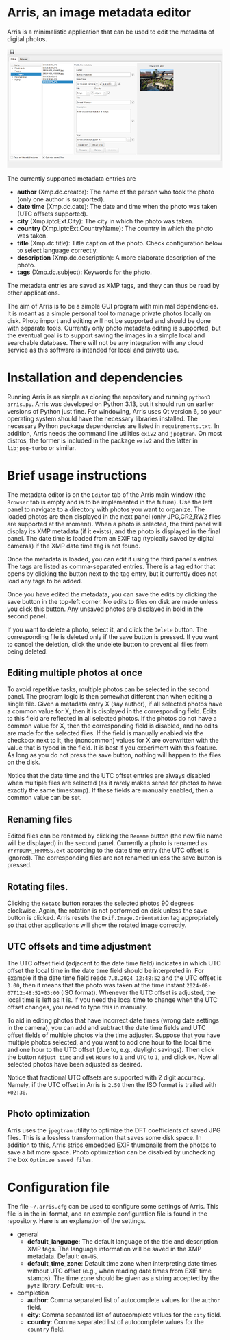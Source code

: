 # Arris, an image metadata editor

Arris is a minimalistic application that can be used to edit the metadata of
digital photos.

[![Arris main view](screenshot_small.png)](screenshot.png)

The currently supported metadata entries are

* **author** (Xmp.dc.creator): The name of the person who took the photo (only one author is supported).
* **date time** (Xmp.dc.date): The date and time when the photo was taken (UTC offsets supported).
* **city** (Xmp.iptcExt.City): The city in which the photo was taken.
* **country** (Xmp.iptcExt.CountryName): The country in which the photo was taken.
* **title** (Xmp.dc.title): Title caption of the photo. Check configuration below to select language correctly.
* **description** (Xmp.dc.description): A more elaborate description of the photo.
* **tags** (Xmp.dc.subject): Keywords for the photo.

The metadata entries are saved as XMP tags, and they can thus be read by other
applications.

The aim of Arris is to be a simple GUI program with minimal dependencies. It is
meant as a simple personal tool to manage private photos locally on disk. Photo
import and editing will not be supported and should be done with separate
tools. Currently only photo metadata editing is supported, but the eventual
goal is to support saving the images in a simple local and searchable database.
There will not be any integration with any cloud service as this software is
intended for local and private use.

# Installation and dependencies

Running Arris is as simple as cloning the repository and running
`python3 arris.py`. Arris was developed on Python 3.13, but it should run on
earlier versions of Python just fine. For windowing, Arris uses Qt version 6,
so your operating system should have the necessary libraries installed. The
necessary Python package dependencies are listed in `requirements.txt`. In
addition, Arris needs the command line utilities `exiv2` and `jpegtran`. On
most distros, the former is included in the package `exiv2` and the latter in
`libjpeg-turbo` or similar.

# Brief usage instructions

The metadata editor is on the `Editor` tab of the Arris main window (the
`Browser` tab is empty and is to be implemented in the future). Use the left
panel to navigate to a directory with photos you want to organize. The loaded
photos are then displayed in the next panel (only JPG,CR2,RW2 files are
supported at the moment). When a photo is selected, the third panel will
display its XMP metadata (if it exists), and the photo is displayed in the
final panel. The date time is loaded from an EXIF tag (typically saved by
digital cameras) if the XMP date time tag is not found.

Once the metadata is loaded, you can edit it using the third panel's entries.
The tags are listed as comma-separated entries. There is a tag editor that
opens by clicking the button next to the tag entry, but it currently does not
load any tags to be added.

Once you have edited the metadata, you can save the edits by clicking the save
button in the top-left corner. No edits to files on disk are made unless you
click this button. Any unsaved photos are displayed in bold in the second
panel.

If you want to delete a photo, select it, and click the `Delete` button. The
corresponding file is deleted only if the save button is pressed. If you want
to cancel the deletion, click the undelete button to prevent all files from
being deleted.

## Editing multiple photos at once
To avoid repetitive tasks, multiple photos can be selected in the second panel.
The program logic is then somewhat different than when editing a single file.
Given a metadata entry X (say author), if all selected photos have a common
value for X, then it is displayed in the corresponding field. Edits to this
field are reflected in all selected photos. If the photos do not have a common
value for X, then the corresponding field is disabled, and no edits are made
for the selected files. If the field is manually enabled via the checkbox next
to it, the (noncommon) values for X are overwritten with the value that is
typed in the field. It is best if you experiment with this feature. As long as
you do not press the save button, nothing will happen to the files on the disk.

Notice that the date time and the UTC offset entries are always disabled when
multiple files are selected (as it rarely makes sense for photos to have
exactly the same timestamp). If these fields are manually enabled, then a
common value can be set.

## Renaming files
Edited files can be renamed by clicking the `Rename` button (the new file name
will be displayed) in the second panel. Currently a photo is renamed as
`YYYYDDMM_HHMMSS.ext` according to the date time entry (the UTC offset is
ignored). The corresponding files are not renamed unless the save button is
pressed.

## Rotating files.
Clicking the `Rotate` button rorates the selected photos 90 degrees clockwise.
Again, the rotation is not performed on disk unless the save button is clicked.
Arris resets the `Exif.Image.Orientation` tag appropriately so that other
applications will show the rotated image correctly.

## UTC offsets and time adjustment
The UTC offset field (adjacent to the date time field) indicates in which UTC
offset the local time in the date time field should be interpreted in. For
example if the date time field reads `7.8.2024 12:48:52` and the UTC offset is
`3.00`, then it means that the photo was taken at the time instant
`2024-08-07T12:48:52+03:00` (ISO format). Whenever the UTC offset is adjusted,
the local time is left as it is. If you need the local time to change when the
UTC offset changes, you need to type this in manually.

To aid in editing photos that have incorrect date times (wrong date settings in
the camera), you can add and subtract the date time fields and UTC offset
fields of multiple photos via the time adjuster. Suppose that you have multiple
photos selected, and you want to add one hour to the local time and one hour to
the UTC offset (due to, e.g., daylight savings). Then click the button `Adjust
time` and set `Hours` to `1` and `UTC` to `1`, and click `OK`. Now all selected
photos have been adjusted as desired.

Notice that fractional UTC offsets are supported with 2 digit accuracy. Namely,
if the UTC offset in Arris is `2.50` then the ISO format is trailed with
`+02:30`.

## Photo optimization
Arris uses the `jpegtran` utility to optimize the DFT coefficients of saved JPG
files. This is a lossless transformation that saves some disk space. In
addition to this, Arris strips embedded EXIF thumbnails from the photos to save
a bit more space. Photo optimization can be disabled by unchecking the box
`Optimize saved files`.

# Configuration file

The file `~/.arris.cfg` can be used to configure some settings of Arris. This
file is in the ini format, and an example configuration file is found in the
repository. Here is an explanation of the settings.

* general
    - **default_language**: The default language of the title and description
      XMP tags. The language information will be saved in the XMP metadata.
      Default: `en-US`.
    - **default_time_zone**: Default time zone when interpreting date times
      without UTC offset (e.g., when reading date times from EXIF time stamps).
      The time zone should be given as a string accepted by the `pytz` library.
      Default: `UTC+0`. 
* completion
    - **author**: Comma separated list of autocomplete values for the `author`
      field.
    - **city**: Comma separated list of autocomplete values for the `city`
      field.
    - **country**: Comma separated list of autocomplete values for the
      `country` field.


